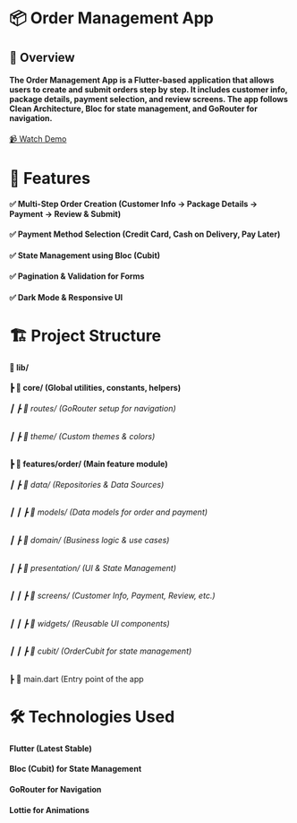 # 📦 Order Management App

## 🚀 Overview

#### The Order Management App is a Flutter-based application that allows users to create and submit orders step by step. It includes customer info, package details, payment selection, and review screens. The app follows Clean Architecture, Bloc for state management, and GoRouter for navigation.

[📹 Watch Demo](https://www.loom.com/share/9ced8b8caeaa42748e74493955434989)

# 🎯 Features
#### ✅ Multi-Step Order Creation (Customer Info → Package Details → Payment → Review & Submit)
#### ✅ Payment Method Selection (Credit Card, Cash on Delivery, Pay Later)
#### ✅ State Management using Bloc (Cubit)
#### ✅ Pagination & Validation for Forms
#### ✅ Dark Mode & Responsive UI

# 🏗 Project Structure
#### 📂 lib/
#### ┣ 📂 core/ (Global utilities, constants, helpers)
###### ┃ ┣ 📂 routes/ (GoRouter setup for navigation)

###### ┃ ┣ 📂 theme/ (Custom themes & colors)
#### ┣ 📂 features/order/ (Main feature module)
###### ┃ ┣ 📂 data/ (Repositories & Data Sources)

###### ┃ ┃ ┣ 📂 models/ (Data models for order and payment)

###### ┃ ┣ 📂 domain/ (Business logic & use cases)

###### ┃ ┣ 📂 presentation/ (UI & State Management)

###### ┃ ┃ ┣ 📂 screens/ (Customer Info, Payment, Review, etc.)

###### ┃ ┃ ┣ 📂 widgets/ (Reusable UI components)

###### ┃ ┃ ┣ 📂 cubit/ (OrderCubit for state management)

┣ 📜 main.dart (Entry point of the app

# 🛠 Technologies Used

#### Flutter (Latest Stable)

#### Bloc (Cubit) for State Management

#### GoRouter for Navigation

#### Lottie for Animations

